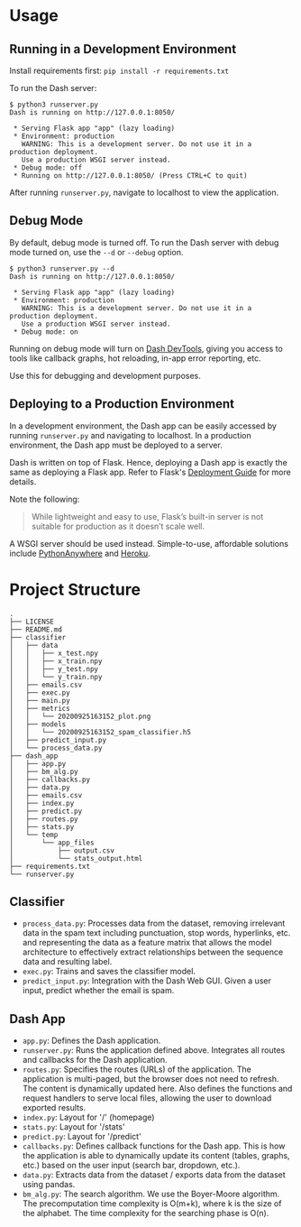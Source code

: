 # Usage

## Running in a Development Environment

Install requirements first: `pip install -r requirements.txt`

To run the Dash server:

```
$ python3 runserver.py
Dash is running on http://127.0.0.1:8050/

 * Serving Flask app "app" (lazy loading)
 * Environment: production
   WARNING: This is a development server. Do not use it in a production deployment.
   Use a production WSGI server instead.
 * Debug mode: off
 * Running on http://127.0.0.1:8050/ (Press CTRL+C to quit)
```

After running `runserver.py`, navigate to localhost to view the application.

## Debug Mode

By default, debug mode is turned off. 
To run the Dash server with debug mode turned on, use the `--d` or `--debug` option.

```
$ python3 runserver.py --d
Dash is running on http://127.0.0.1:8050/

 * Serving Flask app "app" (lazy loading)
 * Environment: production
   WARNING: This is a development server. Do not use it in a production deployment.
   Use a production WSGI server instead.
 * Debug mode: on
```

Running on debug mode will turn on [Dash DevTools](https://dash.plotly.com/devtools), giving you access to tools like callback graphs, hot reloading, in-app error reporting, etc. 

Use this for debugging and development purposes.

## Deploying to a Production Environment

In a development environment, the Dash app can be easily accessed by running `runserver.py` and navigating to localhost. In a production environment, the Dash app must be deployed to a server. 

Dash is written on top of Flask. Hence, deploying a Dash app is exactly the same as deploying a Flask app. Refer to Flask's [Deployment Guide](https://flask.palletsprojects.com/en/1.1.x/deploying/) for more details.

Note the following:
>While lightweight and easy to use, Flask’s built-in server is not suitable for production as it doesn’t scale well. 
>

A WSGI server should be used instead. Simple-to-use, affordable solutions include [PythonAnywhere](https://www.pythonanywhere.com/) and [Heroku](https://www.heroku.com/).

# Project Structure

```
.
├── LICENSE
├── README.md
├── classifier
│   ├── data
│   │   ├── x_test.npy
│   │   ├── x_train.npy
│   │   ├── y_test.npy
│   │   └── y_train.npy
│   ├── emails.csv
│   ├── exec.py
│   ├── main.py
│   ├── metrics
│   │   └── 20200925163152_plot.png
│   ├── models
│   │   └── 20200925163152_spam_classifier.h5
│   ├── predict_input.py
│   └── process_data.py
├── dash_app
│   ├── app.py
│   ├── bm_alg.py
│   ├── callbacks.py
│   ├── data.py
│   ├── emails.csv
│   ├── index.py
│   ├── predict.py
│   ├── routes.py
│   ├── stats.py
│   └── temp
│       └── app_files
│           ├── output.csv
│           └── stats_output.html
├── requirements.txt
└── runserver.py
```

## Classifier

- `process_data.py`: Processes data from the dataset, removing irrelevant data in the spam text including punctuation, stop words, hyperlinks, etc. and representing the data as a feature matrix that allows the model architecture to effectively extract relationships between the sequence data and resulting label.
- `exec.py`: Trains and saves the classifier model. 
- `predict_input.py`: Integration with the Dash Web GUI. Given a user input, predict whether the email is spam.

## Dash App

- `app.py`: Defines the Dash application. 
- `runserver.py`: Runs the application defined above. Integrates all routes and callbacks for the Dash application.
- `routes.py`: Specifies the routes (URLs) of the application. The application is multi-paged, but the browser does not need to refresh. The content is dynamically updated here. Also defines the functions and request handlers to serve local files, allowing the user to download exported results.
- `index.py`: Layout for '/' (homepage)
- `stats.py`: Layout for '/stats'
- `predict.py`: Layout for '/predict'
- `callbacks.py`: Defines callback functions for the Dash app. This is how the application is able to dynamically update its content (tables, graphs, etc.) based on the user input (search bar, dropdown, etc.).
- `data.py`: Extracts data from the dataset / exports data from the dataset using pandas.
- `bm_alg.py`: The search algorithm. We use the Boyer-Moore algorithm. The precomputation time complexity is O(m+k), where k is the size of the alphabet. The time complexity for the searching phase is O(n). 